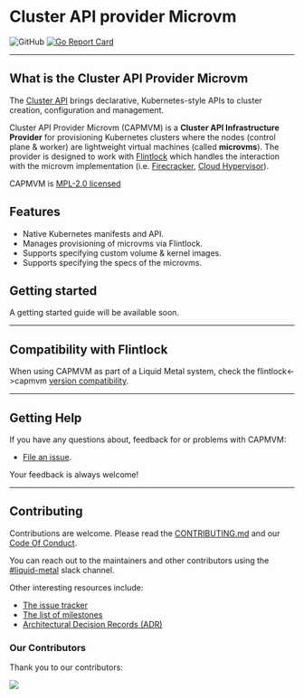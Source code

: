 # Cluster API provider Microvm

![GitHub](https://img.shields.io/github/license/weaveworks-liquidmetal/cluster-api-provider-microvm)
[![Go Report Card](https://goreportcard.com/badge/github.com/weaveworks-liquidmetal/cluster-api-provider-microvm)](https://goreportcard.com/report/github.com/weaveworks-liquidmetal/cluster-api-provider-microvm)

------

## What is the Cluster API Provider Microvm

The [Cluster API][cluster_api] brings declarative, Kubernetes-style APIs to cluster creation, configuration and management.

Cluster API Provider Microvm (CAPMVM) is a __Cluster API Infrastructure Provider__ for provisioning Kubernetes clusters where the nodes (control plane & worker) are lightweight virtual machines (called **microvms**). The provider is designed to work with [Flintlock][flintlock] which handles the interaction with the microvm implementation (i.e. [Firecracker][firecracker], [Cloud Hypervisor][cloudhypervisor]).

CAPMVM is [MPL-2.0 licensed](license)

## Features

- Native Kubernetes manifests and API.
- Manages provisioning of microvms via Flintlock.
- Supports specifying custom volume & kernel images.
- Supports specifying the specs of the microvms.

## Getting started

A getting started guide will be available soon.

------

## Compatibility with Flintlock

When using CAPMVM as part of a Liquid Metal system, check the flintlock<->capmvm
[version compatibility](docs/compatibility.md).

------
## Getting Help

If you have any questions about, feedback for or problems with CAPMVM:

- [File an issue](CONTRIBUTING.md#opening-issues).

Your feedback is always welcome!

------
## Contributing

Contributions are welcome. Please read the [CONTRIBUTING.md][contrib] and our [Code Of Conduct][coc].

You can reach out to the maintainers and other contributors using the [#liquid-metal](https://weave-community.slack.com/archives/C02KARWGR7S) slack channel.

Other interesting resources include:

- [The issue tracker][issues]
- [The list of milestones][milestones]
- [Architectural Decision Records (ADR)][adr]

### Our Contributors

Thank you to our contributors:

<p>
<a href="https://github.com/weaveworks-liquidmetal/cluster-api-provider-microvm/graphs/contributors">
  <img src="https://contrib.rocks/image?repo=weaveworks-liquidmetal/cluster-api-provider-microvm" />
</a>
</p>

<!-- References -->
[prow]: https://go.k8s.io/bot-commands
[new_issue]: https://github.com/weaveworks-liquidmetal/cluster-api-provider-microvm/issues/new/choose
[cluster_api]: https://github.com/kubernetes-sigs/cluster-api
[tilt]: https://tilt.dev
[cluster_api_tilt]: https://master.cluster-api.sigs.k8s.io/developer/tilt.html
[cluster-api-supported-v]: https://cluster-api.sigs.k8s.io/reference/versions.html
[flintlock]: https://github.com/weaveworks-liquidmetal/flintlock
[firecracker]: https://firecracker-microvm.github.io/
[cloudhypervisor]: https://www.cloudhypervisor.org/
[contrib]: ./CONTRIBUTING.md
[coc]: ./CODE_OF_CONDUCT.md
[milestones]: https://github.com/weaveworks-liquidmetal/cluster-api-provider-microvm/milestones
[adr]: ./docs/adr
[license]: ./LICENSE
[issues]: https://github.com/weaveworks-liquidmetal/cluster-api-provider-microvm/issues
